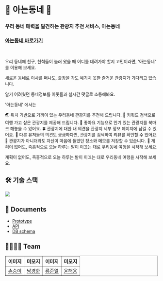 <h1>🏡 아는동네 🏡</h1>

<h3>우리 동네 매력을 발견하는 관광지 추천 서비스, 아는동네</h3>

<h3><a href="https://aneun-dongne.com">아는동네 바로가기</a></h3>

</br>

우리 동네에 친구, 친척들이 놀러 왔을 때 어디를 데려가야 할지 고민이라면, '아는동네' 를 이용해 보세요.

새로운 동네로 이사를 떠나도, 출장을 가도 예기치 못한 즐거운 관광지가 기다리고 있습니다.

알기 어려웠던 동네정보를 이웃들과 실시간 댓글로 소통해봐요.

'아는동네' 에서는

🌏 위치 기반으로 가까이 있는 우리동네 관광지를 추천해 드립니다.
🚗 키워드 검색으로 여행 가고 싶은 관광지를 제공해 드립니다.
🌈 좋아요 기능으로 인기 있는 관광지를 북마크 해놓을 수 있어요.
🍀 관광지에 대한 내 의견을 관광지 세부 정보 페이지에 남길 수 있어요.
🚌 다른 유저들의 의견도 궁금하다면, 관광지를 검색하여 리뷰를 확인할 수 있어요.
🌟 관광지가 아니더라도 자신이 마음에 들었던 장소와 메모를 저장할 수 있습니다.
👒 계획이 없어도, 즉흥적으로 오늘 하루는 발이 이끄는 대로 우리동네 여행을 시작해 보세요.

계획이 없어도, 즉흥적으로 오늘 하루는 발이 이끄는 대로 우리동네 여행을 시작해 보세요.

<h2> 🛠 기술 스택 </h2>
<img src="https://user-images.githubusercontent.com/85859084/146774208-efc0a688-0eb7-4726-af87-b46d9ef79452.png" />


<h2> 📃 Documents </h2>
<ul>
  <li><a href="https://www.figma.com/file/jDF0JU7yNritvz43jHq3Z7/tenten-team-library?node-id=0%3A1">Prototype</a></li>
  <li><a href="https://tmddl0807.gitbook.io/tenten/">API</a></li>
  <li><a href="https://dbdiagram.io/d/61a48f748c901501c0d6dc5b">DB schema</a></li>
</ul>

<h2> 👩‍👩‍👦‍👦 Team </h2>
<table border="1">
	<th>이미지</th>
	<th>미모지</th>
  <th>이미지</th>
  <th>미모지</th>
	<tr><!-- 첫번째 줄 시작 -->
    <td><a href="https://github.com/tmddl0807">손승이</a></td>
    <td><a href="https://github.com/hwa7879">남경화</a></td>
    <td><a href="https://github.com/ryu9663">류준열</a></td>
    <td><a href="https://github.com/haeyong9701">윤해용</a></td>
	</tr><!-- 첫번째 줄 끝 -->
    </table>
